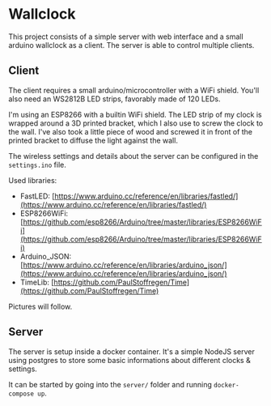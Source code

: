 # Wallclock 

This project consists of a simple server with web interface and a small arduino wallclock as a client.
The server is able to control multiple clients.

## Client

The client requires a small arduino/microcontroller with a WiFi shield. 
You'll also need an WS2812B LED strips, favorably made of 120 LEDs.

I'm using an ESP8266 with a builtin WiFi shield.
The LED strip of my clock is wrapped around a 3D printed bracket, which I also use to screw the clock to the wall.
I've also took a little piece of wood and screwed it in front of the printed bracket to diffuse the light against the wall.

The wireless settings and details about the server can be configured in the `settings.ino` file.

Used libraries:
* FastLED: [https://www.arduino.cc/reference/en/libraries/fastled/](https://www.arduino.cc/reference/en/libraries/fastled/)
* ESP8266WiFi: [https://github.com/esp8266/Arduino/tree/master/libraries/ESP8266WiFi](https://github.com/esp8266/Arduino/tree/master/libraries/ESP8266WiFi)
* Arduino_JSON: [https://www.arduino.cc/reference/en/libraries/arduino_json/](https://www.arduino.cc/reference/en/libraries/arduino_json/)
* TimeLib: [https://github.com/PaulStoffregen/Time](https://github.com/PaulStoffregen/Time)

Pictures will follow.

## Server

The server is setup inside a docker container.
It's a simple NodeJS server using postgres to store some basic informations about different clocks & settings.

It can be started by going into the `server/` folder and running `docker-compose up`.
